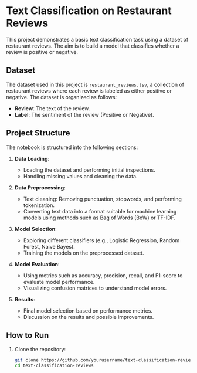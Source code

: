 # Text Classification on Restaurant Reviews

This project demonstrates a basic text classification task using a dataset of restaurant reviews. The aim is to build a model that classifies whether a review is positive or negative.

## Dataset

The dataset used in this project is `restaurant_reviews.tsv`, a collection of restaurant reviews where each review is labeled as either positive or negative. The dataset is organized as follows:
- **Review**: The text of the review.
- **Label**: The sentiment of the review (Positive or Negative).

## Project Structure

The notebook is structured into the following sections:

1. **Data Loading**: 
   - Loading the dataset and performing initial inspections.
   - Handling missing values and cleaning the data.

2. **Data Preprocessing**:
   - Text cleaning: Removing punctuation, stopwords, and performing tokenization.
   - Converting text data into a format suitable for machine learning models using methods such as Bag of Words (BoW) or TF-IDF.

3. **Model Selection**:
   - Exploring different classifiers (e.g., Logistic Regression, Random Forest, Naive Bayes).
   - Training the models on the preprocessed dataset.

4. **Model Evaluation**:
   - Using metrics such as accuracy, precision, recall, and F1-score to evaluate model performance.
   - Visualizing confusion matrices to understand model errors.

6. **Results**:
   - Final model selection based on performance metrics.
   - Discussion on the results and possible improvements.

## How to Run

1. Clone the repository:
   ```bash
   git clone https://github.com/yourusername/text-classification-reviews.git
   cd text-classification-reviews
